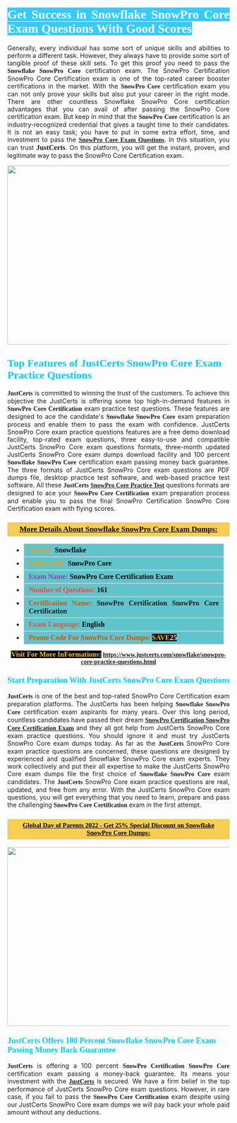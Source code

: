 <h1 style="text-align: justify;"><span style="color:#ffffff;"><span style="font-family:Georgia,serif;"><strong><span style="background-color:#33ccff;">Get Success in Snowflake SnowPro Core Exam Questions With Good Scores</span></strong></span></span></h1>

<p style="text-align: justify;">Generally, every individual has some sort of unique skills and abilities to perform a different task. However, they always have to provide some sort of tangible proof of these skill sets. To get this proof you need to pass the <span style="font-family:Georgia,serif;"><strong>Snowflake SnowPro Core</strong></span> certification exam. The SnowPro Certification SnowPro Core Certification exam is one of the top-rated career booster certifications in the market. With the <span style="font-family:Georgia,serif;"><strong> SnowPro Core</strong></span> certification exam you can not only prove your skills but also put your career in the right mode. There are other countless Snowflake SnowPro Core certification advantages that you can avail of after passing the SnowPro Core certification exam. But keep in mind that the <span style="font-family:Georgia,serif;"><strong>SnowPro Core</strong></span> certification is an industry-recognized credential that gives a taught time to their candidates. It is not an easy task; you have to put in some extra effort, time, and investment to pass the&nbsp;<a href="https://www.justcerts.com/snowflake/snowpro-core-practice-questions.html"><span style="font-family:Georgia,serif;"><strong>SnowPro Core Exam Questions</strong></span></a>. In this situation, you can trust <span style="font-size:16px;"><span style="font-family:Georgia,serif;"><strong>JustCerts</strong></span></span>. On this platform, you will get the instant, proven, and legitimate way to pass the SnowPro Core Certification exam.</p>

<p style="text-align: center;"><a href="https://www.justcerts.com/snowflake/snowpro-core-practice-questions.html"><img alt="" src="https://i.imgur.com/3zmepCe.jpg" style="width: 720px; height: 405px;" /></a></p>

<h2 style="margin-right:0in; margin-left:0in"><span style="color:#00ccff;"><span style="font-family:Georgia,serif;"><strong><span style="font-size:18pt">Top Features of JustCerts SnowPro Core Exam Practice Questions</span></strong></span></span></h2>

<p style="text-align: justify;"><span style="font-size:14px;"><span style="font-family:Georgia,serif;"><strong>JustCerts</strong></span></span> is committed to winning the trust of the customers. To achieve this objective the JustCerts is offering some top high-in-demand features in <span style="font-family:Georgia,serif;"><strong>SnowPro Core Certification</strong></span> exam practice test questions. These features are designed to ace the candidate&#39;s <strong><span style="font-family:Georgia,serif;">Snowflake SnowPro Core</span></strong> exam preparation process and enable them to pass the exam with confidence. JustCerts SnowPro Core exam practice questions features are a free demo download facility, top-rated exam questions, three easy-to-use and compatible JustCerts SnowPro Core exam questions formats, three-month updated JustCerts SnowPro Core exam dumps download facility and 100 percent <span style="font-family:Georgia,serif;"><strong>Snowflake SnowPro Core</strong></span> certification exam passing money back guarantee. The three formats of JustCerts SnowPro Core exam questions are PDF dumps file, desktop practice test software, and web-based practice test software. All these <span style="font-family:Georgia,serif;"><strong>JustCerts</strong></span> <span style="font-family:Georgia,serif;"><a href="https://www.justcerts.com/snowflake/snowpro-core-practice-questions.html"><strong>SnowPro Core&nbsp;Practice Test</strong></a></span> questions formats are designed to ace your <span style="font-family:Georgia,serif;"><strong>SnowPro Core Certification</strong></span> exam preparation process and enable you to pass the final SnowPro Certification SnowPro Core Certification exam with flying scores.</p>

<h3 style="background: #f7ce50; border: 1px solid rgb(204, 204, 204); padding: 5px 10px; text-align: center;"><span style="font-family:Georgia,serif;"><u><u><span style="color:#000000;"><span style="font-size:11pt"><span style="line-height:normal"><b><span style="font-size:13.0pt"><span cambria="">More Details About Snowflake&nbsp;SnowPro Core Exam Dumps:</span></span></b></span></span></span></u></u></span></h3>

<ul>
	<li style="margin:0cm 10pt">
	<div style="background:#61c4cd; border: 1px solid rgb(204, 204, 204); padding: 5px 10px; text-align: justify;"><span style="font-family:Georgia,serif;"><span style="font-size:11pt"><span style="line-height:normal"><b><span style="font-size:12.0pt"><span new="" roman="" times=""><span style="color:#f39c12;">Vendor:</span> <span style="color:#000000;">Snowflake</span></span></span></b></span></span></span></div>
	</li>
	<li style="margin:0cm 10pt">
	<div style="background: #61c4cd; border: 1px solid rgb(204, 204, 204); padding: 5px 10px; text-align: justify;"><span style="font-family:Georgia,serif;"><span style="font-size:11pt"><span style="line-height:normal"><b><span style="font-size:12.0pt"><span new="" roman="" times=""><span style="color:#f39c12;">Exam Code:</span> <span style="color:#000000;">SnowPro Core</span></span></span></b></span></span></span></div>
	</li>
	<li style="margin:0cm 10pt">
	<div style="background: #61c4cd; border: 1px solid rgb(204, 204, 204); padding: 5px 10px; text-align: justify;"><span style="font-family:Georgia,serif;"><span style="font-size:11pt"><span style="line-height:normal"><b><span style="font-size:12.0pt"><span new="" roman="" times=""><span style="color:#8e44ad;">Exam Name:</span> <span style="color:#000000;">SnowPro Core Certification Exam</span></span></span></b></span></span></span></div>
	</li>
	<li style="margin:0cm 10pt">
	<div style="background: #61c4cd; border: 1px solid rgb(204, 204, 204); padding: 5px 10px;"><span style="font-family:Georgia,serif;"><span style="font-size:11pt"><span style="line-height:normal"><b><span style="font-size:12.0pt"><span new="" roman="" times=""><span style="color:#e74c3c;">Number of Questions:</span><span style="color:#000000;"><span style="color:#f1c40f;"> </span>161</span></span></span></b></span></span></span></div>
	</li>
	<li style="margin:0cm 10pt">
	<div style="background: #61c4cd; border: 1px solid rgb(204, 204, 204); padding: 5px 10px; text-align: justify;"><span style="font-family:Georgia,serif;"><span style="font-size:11pt"><span style="line-height:normal"><b><span style="font-size:12.0pt"><span new="" roman="" times=""><span style="color:#d35400;">Certification Name:</span>&nbsp;SnowPro Certification SnowPro Core Certification</span></span></b></span></span></span></div>
	</li>
	<li style="margin:0cm 10pt">
	<div style="background: #61c4cd; border: 1px solid rgb(204, 204, 204); padding: 5px 10px; text-align: justify;"><span style="font-family:Georgia,serif;"><span style="font-size:11pt"><span style="line-height:normal"><b><span style="font-size:12.0pt"><span new="" roman="" times=""><span style="color:#e74c3c;">Exam Language:</span> <span style="color:#000000;">English</span></span></span></b></span></span></span></div>
	</li>
	<li style="margin:0cm 10pt">
	<div style="background: #61c4cd; border: 1px solid rgb(204, 204, 204); padding: 5px 10px;"><span style="font-family:Georgia,serif;"><span style="font-size:11pt"><span style="line-height:normal"><b><span style="font-size:12.0pt"><span new="" roman="" times=""><span style="color:#d35400;">Promo Code For SnowPro Core Dumps:</span><span style="color:#f1c40f;"> <span style="background-color:#000000;">SAVE</span></span><span style="color:#ffffff;"><span style="background-color:#000000;">25</span></span></span></span></b></span></span></span></div>
	</li>
</ul>

<p style="text-align: center;"><span style="font-family:Georgia,serif;"><strong><span style="font-size:16px;"><span style="color:#f1c40f;"><span style="background-color:#000000;">Visit For More InFormations:</span></span></span>&nbsp;<a href="https://www.justcerts.com/snowflake/snowpro-core-practice-questions.html">https://www.justcerts.com/snowflake/snowpro-core-practice-questions.html</a></strong></span></p>

<h3 style="margin-right:0in; margin-left:0in"><span style="color:#00ccff;"><span style="font-family:Georgia,serif;"><strong><span style="font-size:13.5pt">Start Preparation With JustCerts SnowPro Core Exam Questions</span></strong></span></span></h3>

<p style="text-align: justify;"><span style="font-family:Georgia,serif;"><strong>JustCerts</strong></span> is one of the best and top-rated SnowPro Core Certification exam preparation platforms. The JustCerts has been helping <span style="font-family:Georgia,serif;"><strong>Snowflake SnowPro Core</strong></span> certification exam aspirants for many years. Over this long period, countless candidates have passed their dream <a href="https://www.justcerts.com/snowflake/snowpro-certification-exams.html"><span style="font-family:Georgia,serif;"><strong>SnowPro Certification SnowPro Core Certification Exam</strong></span></a> and they all got help from JustCerts SnowPro Core exam practice questions. You should ignore it and must try JustCerts SnowPro Core exam dumps today. As far as the <span style="font-family:Georgia,serif;"><strong>JustCerts</strong></span> SnowPro Core exam practice questions are concerned, these questions are designed by experienced and qualified Snowflake SnowPro Core exam experts. They work collectively and put their all expertise to make the JustCerts SnowPro Core exam dumps file the first choice of <strong><span style="font-family:Georgia,serif;">Snowflake SnowPro Core</span></strong> exam candidates. The <span style="font-family:Georgia,serif;"><strong>JustCerts</strong></span> SnowPro Core exam practice questions are real, updated, and free from any error. With the JustCerts SnowPro Core exam questions, you will get everything that you need to learn, prepare and pass the challenging <span style="font-family:Georgia,serif;"><strong>SnowPro Core Certification</strong></span> exam in the first attempt.</p>

<h3 style="background: rgb(247, 206, 80); border: 1px solid rgb(204, 204, 204); padding: 5px 10px; text-align: center;"><span style="font-family:Georgia,serif;"><u><span style="color:#000000;"><span style="font-size:11pt;"><span style="line-height:normal;"><b><span cambria="">Global Day of Parents 2022 - Get 25% Special Discount on Snowflake SnowPro Core Dumps:</span></b></span></span></span></u></span></h3>

<p style="text-align: center;"><a href="https://www.justcerts.com/snowflake/snowpro-core-practice-questions.html"><img alt="" src="https://i.imgur.com/fQyYzMS.jpg" style="width: 720px; height: 405px;" /></a></p>

<h3 style="margin-right:0in; margin-left:0in"><span style="color:#00ccff;"><span style="font-family:Georgia,serif;"><strong><span style="font-size:13.5pt">JustCerts Offers 100 Percent Snowflake SnowPro Core Exam Passing Money Back Guarantee</span></strong></span></span></h3>

<p style="text-align: justify;"><span style="font-family:Georgia,serif;"><strong>JustCerts</strong></span> is offering a 100 percent <span style="font-family:Georgia,serif;"><strong>SnowPro Certification SnowPro Core </strong></span>certification exam passing a money-back guarantee. Its means your investment with the <a href="https://www.justcerts.com/"><span style="font-size:14px;"><span style="font-family:Georgia,serif;"><strong>JustCerts</strong></span></span></a> is secured. We have a firm belief in the top performance of JustCerts SnowPro Core exam questions. However, in rare case, if you fail to pass the <span style="font-family:Georgia,serif;"><strong>SnowPro Core Certification</strong></span> exam despite using our JustCerts SnowPro Core exam dumps we will pay back your whole paid amount without any deductions.</p>
